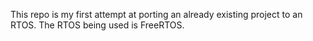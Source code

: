 This repo is my first attempt at porting an already existing project to an RTOS.  The RTOS being used is FreeRTOS.
